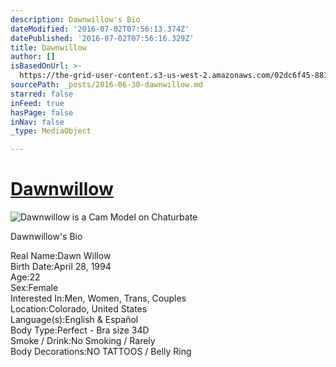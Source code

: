 ```yaml
---
description: Dawnwillow's Bio
dateModified: '2016-07-02T07:56:13.374Z'
datePublished: '2016-07-02T07:56:16.329Z'
title: Dawnwillow
author: []
isBasedOnUrl: >-
  https://the-grid-user-content.s3-us-west-2.amazonaws.com/02dc6f45-8816-47dd-9119-db24e58c2473.jpg
sourcePath: _posts/2016-06-30-dawnwillow.md
starred: false
inFeed: true
hasPage: false
inNav: false
_type: MediaObject

---
```

# [Dawnwillow][0]
![Dawnwillow is a Cam Model on Chaturbate](https://the-grid-user-content.s3-us-west-2.amazonaws.com/02dc6f45-8816-47dd-9119-db24e58c2473.jpg)

Dawnwillow's Bio

Real Name:Dawn Willow  
Birth Date:April 28, 1994  
Age:22  
Sex:Female  
Interested In:Men, Women, Trans, Couples  
Location:Colorado, United States  
Language(s):English & Español  
Body Type:Perfect - Bra size 34D  
Smoke / Drink:No Smoking / Rarely  
Body Decorations:NO TATTOOS / Belly Ring

[0]: https://profiles.chaturbate.plus/dawnwillow/ "Dawnwillow Chaturbate Plus Profile"